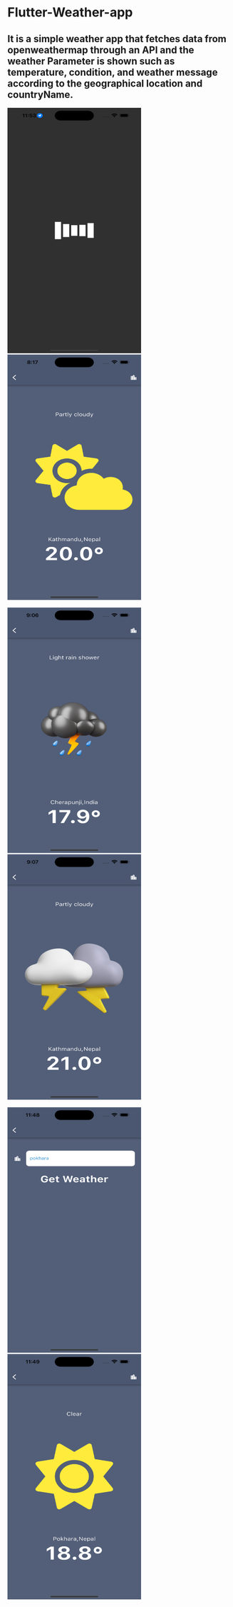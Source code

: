# Flutter-Weather-app
 
## It is a simple weather app that fetches data from openweathermap through an API and the weather Parameter is shown such as temperature, condition, and weather message according to the geographical location and countryName.

<img width="300" height="550" src="weatherapp_img/12.png">       <img width="300" height="550" src="weatherapp_img/13.png">

<img width="300" height="550" src="weatherapp_img/14.png">       <img width="300" height="550" src="weatherapp_img/15.png">

<img width="300" height="550" src="weatherapp_img/10.png">       <img width="300" height="550" src="weatherapp_img/11.png">

